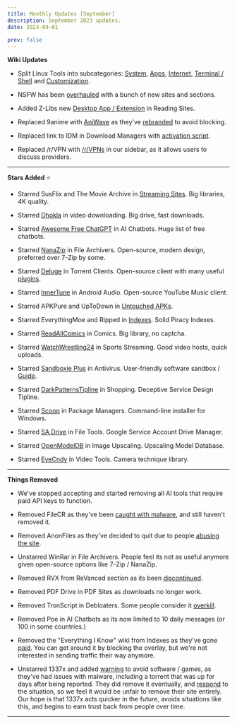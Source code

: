 ```yaml
---
title: Monthly Updates [September]
description: September 2023 updates.
date: 2023-09-01

prev: false
---
```

<Post authors="['nbats']" />

**Wiki Updates**

* Split Linux Tools into subcategories: [System](https://fmhy.pages.dev/linuxguide/#linux-system), [Apps](https://fmhy.pages.dev/linuxguide/#linux-apps), [Internet](https://fmhy.pages.dev/linuxguide/#linux-internet), [Terminal / Shell](https://fmhy.pages.dev/linuxguide/#terminal--shell) and [Customization](https://fmhy.pages.dev/linuxguide/#customization).

* NSFW has been [overhauled](https://fmhy.pages.dev/nsfwpiracy/) with a bunch of new sites and sections.

* Added Z-Libs new [Desktop App / Extension](https://fmhy.pages.dev/readingpiracyguide/#reading-sites) in Reading Sites. 

* Replaced 9anime with [AniWave](https://fmhy.pages.dev/videopiracyguide/#anime-streaming) as they've [rebranded](https://torrentfreak.com/9anime-rebrands-to-aniwave-citing-legal-troubles-230802/) to avoid blocking. 

* Replaced link to IDM in Download Managers with [activation script](https://fmhy.pages.dev/storage/#file-download-managers).

* Replaced /r/VPN with [/r/VPNs](https://www.reddit.com/r/vpns/) in our sidebar, as it allows users to discuss providers.

***

**Stars Added** ⭐

* Starred SusFlix and The Movie Archive in [Streaming Sites](https://fmhy.pages.dev/videopiracyguide/#multi-server). Big libraries, 4K quality.

* Starred [Dhokla](https://fmhy.pages.dev/videopiracyguide/#drives--directories) in video downloading. Big drive, fast downloads. 

* Starred [Awesome Free ChatGPT](https://github.com/LiLittleCat/awesome-free-chatgpt/blob/main/README_en.md) in AI Chatbots. Huge list of free chatbots.

* Starred [NanaZip](https://fmhy.pages.dev/storage/#compression-programs) in File Archivers. Open-source, modern design, preferred over 7-Zip by some. 

* Starred [Deluge](https://fmhy.pages.dev/torrentpiracyguide/#torrent-clients) in Torrent Clients. Open-source client with many useful [plugins](https://dev.deluge-torrent.org/wiki/Plugins).

* Starred [InnerTune](https://fmhy.pages.dev/android-iosguide/#android-audio) in Android Audio. Open-source YouTube Music client. 

* Starred APKPure and UpToDown in [Untouched APKs](https://fmhy.pages.dev/android-iosguide/#untouched-apks).

* Starred EverythingMoe and Ripped in [Indexes](https://fmhy.pages.dev/miscguide/#indexes). Solid Piracy Indexes.

* Starred [ReadAllComics](https://fmhy.pages.dev/readingpiracyguide/#comic-sites) in Comics. Big library, no captcha.

* Starred [WatchWrestling24](https://fmhy.pages.dev/videopiracyguide/#sports-streaming) in Sports Streaming. Good video hosts, quick uploads.

* Starred [Sandboxie Plus](https://fmhy.pages.dev/adblockvpnguide/#antivirus) in Antivirus. User-friendly software sandbox / [Guide](https://rentry.co/sandboxie-guide).

* Starred [DarkPatternsTipline](https://fmhy.pages.dev/miscguide/#shopping) in Shopping. Deceptive Service Design Tipline. 

* Starred [Scoop](https://fmhy.pages.dev/storage/#package-managers) in Package Managers. Command-line installer for Windows.

*  Starred [SA Drive](https://fmhy.pages.dev/toolsguide/#file-tools) in File Tools. Google Service Account Drive Manager. 

* Starred [OpenModelDB](https://fmhy.pages.dev/storage/#image-upscalers) in Image Upscaling. Upscaling Model Database.

* Starred [EyeCndy](https://fmhy.pages.dev/toolsguide/#video-tools) in Video Tools. Camera technique library.

***
 
**Things Removed**

* We've stopped accepting and started removing all AI tools that require paid API keys to function.

* Removed FileCR as they've been [caught with malware](https://rentry.co/filecr_malware), and still haven't removed it. 

* Removed AnonFiles as they've decided to quit due to people [abusing the site](https://i.imgur.com/lXoEqAV.png).

* Unstarred WinRar in File Archivers. People feel its not as useful anymore given open-source options like 7-Zip / NanaZip.

* Removed RVX from ReVanced section as its been [discontinued](https://github.com/inotia00/revanced-documentation/wiki/Announcement).

* Removed PDF Drive in PDF Sites as downloads no longer work. 

* Removed TronScript in Debloaters. Some people consider it [overkill](https://i.imgur.com/K5hf5Bu.png). 

* Removed Poe in AI Chatbots as its now limited to 10 daily messages (or 100 in some countries.)

* Removed the "Everything I Know" wiki from Indexes as they've gone [paid](https://i.imgur.com/ig8jPGL.jpg). You can get around it by blocking the overlay, but we're not interested in sending traffic their way anymore.

* Unstarred 1337x and added [warning](https://pastebin.com/Rc9MYMZ7) to avoid software / games, as they've had issues with malware, including a torrent that was up for days after being reported. They did remove it eventually, and [respond](https://i.imgur.com/ij4CXIm.png) to the situation, so we feel it would be unfair to remove their site entirely. Our hope is that 1337x acts quicker in the future, avoids situations like this, and begins to earn trust back from people over time.

***
